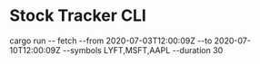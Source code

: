 # Stock Tracker CLI

cargo run -- fetch --from 2020-07-03T12:00:09Z --to 2020-07-10T12:00:09Z --symbols LYFT,MSFT,AAPL --duration 30